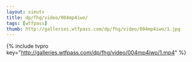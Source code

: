 ```yaml
--- 
layout: sieutv
title: dp/fhg/video/004mp4iwo/
tags: [wtfpass]
thumb: http://galleries.wtfpass.com/dp/fhg/video/004mp4iwo/1.jpg
---
```

{% include tvpro key="http://galleries.wtfpass.com/dp/fhg/video/004mp4iwo/1.mp4" %} 
